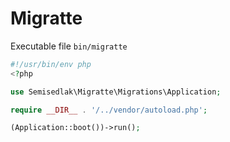 Migratte
========

Executable file `bin/migratte`

```php
#!/usr/bin/env php
<?php

use Semisedlak\Migratte\Migrations\Application;

require __DIR__ . '/../vendor/autoload.php';

(Application::boot())->run();
```